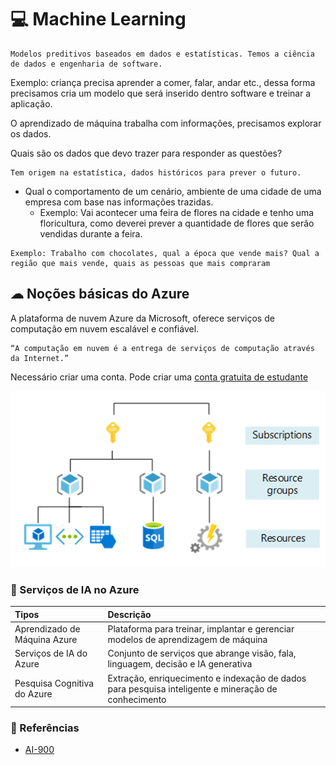 # 💻 Machine Learning

```
Modelos preditivos baseados em dados e estatísticas. Temos a ciência de dados e engenharia de software.
```


Exemplo: criança precisa aprender a comer, falar, andar etc., dessa forma precisamos cria um modelo que será inserido dentro software e treinar a aplicação. 

O aprendizado de máquina trabalha com informações, precisamos explorar os dados.

Quais são os dados que devo trazer para responder as questões?
```
Tem origem na estatística, dados históricos para prever o futuro.
```
- Qual o comportamento de um cenário, ambiente de uma cidade de uma empresa com base nas informações trazidas.
    - Exemplo: Vai acontecer uma feira de flores na cidade e tenho uma floricultura, como deverei prever a quantidade de flores que serão vendidas durante a feira.
```  
Exemplo: Trabalho com chocolates, qual a época que vende mais? Qual a região que mais vende, quais as pessoas que mais compraram
```
## ☁  Noções básicas do Azure
A plataforma de nuvem Azure da Microsoft, oferece serviços de computação em nuvem escalável e confiável.

```
“A computação em nuvem é a entrega de serviços de computação através da Internet.”
```

Necessário criar uma conta. Pode criar uma [conta gratuita de estudante](https://azure.microsoft.com/pt-br/free/students)
 
 ![alt text](../img/az.png)


### 🤖 Serviços de IA no Azure



| Tipos | Descrição |
| :--- |:---|
| Aprendizado de Máquina Azure | Plataforma para treinar, implantar e gerenciar modelos de aprendizagem de máquina |
| Serviços de IA do Azure |	Conjunto de serviços que abrange visão, fala, linguagem, decisão e IA generativa |
| Pesquisa Cognitiva do Azure |	Extração, enriquecimento e indexação de dados para pesquisa inteligente e mineração de conhecimento |

### 📝 Referências

- [AI-900](https://learn.microsoft.com/pt-br/credentials/certifications/azure-ai-fundamentals/?practice-assessment-type=certification)